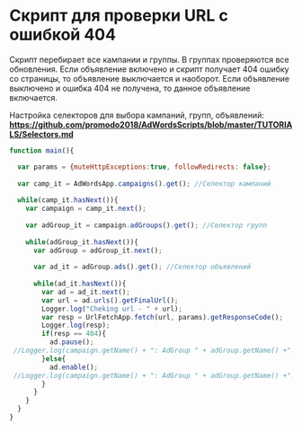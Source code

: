 # Скрипт для проверки URL с ошибкой 404
Скрипт перебирает все кампании и группы. В группах проверяются все обновления. Если объявление 
включено и скрипт получает 404 ошибку со страницы, то объявление выключается и наоборот. Если
объявление выключено и ошибка 404 не получена, то данное объявление включается.

Настройка селекторов для выбора кампаний, групп, объявлений:  
**https://github.com/promodo2018/AdWordsScripts/blob/master/TUTORIALS/Selectors.md**

```js
function main(){

  var params = {muteHttpExceptions:true, followRedirects: false};  
  
  var camp_it = AdWordsApp.campaigns().get(); //Селектор кампаний  
  
  while(camp_it.hasNext()){  
  	var campaign = camp_it.next();
    
    var adGroup_it = campaign.adGroups().get(); //Селектор групп   
    
    while(adGroup_it.hasNext()){    
      var adGroup = adGroup_it.next();
      
      var ad_it = adGroup.ads().get(); //Селектор объявлений
      
      while(ad_it.hasNext()){      
      	var ad = ad_it.next();
        var url = ad.urls().getFinalUrl();        
        Logger.log("Cheking url - " + url);
        var resp = UrlFetchApp.fetch(url, params).getResponseCode();
        Logger.log(resp);
        if(resp == 404){
          ad.pause();
 //Logger.log(campaign.getName() + ": AdGroup " + adGroup.getName() +": ad " + ad.getId() + " - paused");
        }else{
          ad.enable();
 //Logger.log(campaign.getName() + ": AdGroup " + adGroup.getName() +": ad " + ad.getId() + " - enabled");
        }
      }
    }    
  }
}
```
